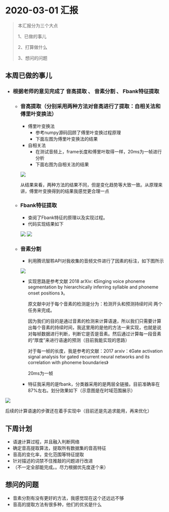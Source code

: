 # 2020-03-01 汇报

> 本汇报分为三个大点
>
> 1、已做的事儿
>
> 2、打算做什么
>
> 3、想问的问题

## 本周已做的事儿

* ###  根据老师的意见完成了 音高提取 、 音素分割  、 Fbank特征提取

  * ### 音高提取（分别采用两种方法对音高进行了提取：自相关法和傅里叶变换法）

    * 傅里叶变换法
      * 参考numpy源码回顾了傅里叶变换过程原理
      * 下面左图为傅里叶变换法的结果
    * 自相关法
      * 在测试音频上，frame长度和傅里叶取得一样，20ms为一帧进行分析
      * 下面右图为自相关法的结果

    ![](http://39.96.162.42/get_audio_src?filename=pitch.png)

    从结果来看，两种方法的结果不同，但是变化趋势等大致一致。从原理来讲，傅里叶变换得到的结果我感觉更合理一点

  * ### Fbank特征提取

    * 查阅了Fbank特征的原理以及实现过程。
    * 代码实现结果如下

    ![](http://39.96.162.42/get_audio_src?filename=audio.png)
    ![](http://39.96.162.42/get_audio_src?filename=fbank.png)

  * ### 音素分割

    * 利用腾讯智聆API对我收集的音频文件进行了因素的标注，如下图所示

    ![](http://39.96.162.42/get_audio_src?filename=phoneme.png)

    * 实现思路是参考文献  2018 arXiv: 《Singing voice phoneme segmentation by hierarchically inferring syllable and phoneme onset positions 》。

      原文献中对于每个音素的检测是分为：检测开头和预测持续时间  两个任务来完成。

      因为我们的目的是通过音素的检测来计算语速，所以我们只需要计算出每个音素的持续时间，我这里用的是他的方法一来实现，也就是说对每帧数据进行判断，判断它是否是音素。然后通过计算每一段音素的“厚度”来进行语速的预测（目前我能实现的思路）

      对于每一帧的长度，我是参考的文献：2017 arxiv：《Gate activation signal analysis for gated recurrent neural networks and its correlation with phoneme boundaries》

      20ms为一帧

    * 特征我采用的是fbank，分类器采用的是两层全链接。目前准确率在87%左右。划分效果如下（示意图是在时域范围展示）

![](http://39.96.162.42/get_audio_src?filename=phome%20seg.png)

​			后续的计算语速的步骤还在着手实现中（目前还是先追求能用，再来优化）

## 下周计划

- 语速计算过程，并且融入判断网络
- 确定音高提取算法，提取所有数据集的音高特征
- 音高的变化率，变化范围等特征提取
- 针对描述的词禁不住推敲的问题进行改进
- （不一定全部能完成。。尽力根据优先度逐个来）

## 想问的问题

- 音素分割有没有更好的方法，我感觉现在这个还远远不够
- 音高的提取方法有很多种，他们的优劣是什么